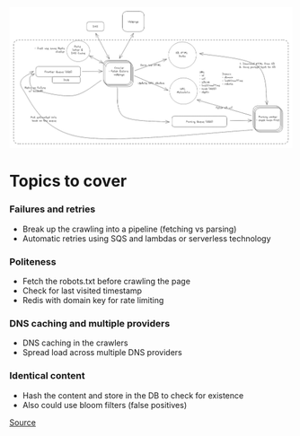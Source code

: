 ![Web Crawler](images/web_crawler.png)

# Topics to cover
### Failures and retries
  - Break up the crawling into a pipeline (fetching vs parsing)
  - Automatic retries using SQS and lambdas or serverless technology
### Politeness
  - Fetch the robots.txt before crawling the page
  - Check for last visited timestamp
  - Redis with domain key for rate limiting
### DNS caching and multiple providers
  - DNS caching in the crawlers
  - Spread load across multiple DNS providers
### Identical content
  - Hash the content and store in the DB to check for existence
  - Also could use bloom filters (false positives)

[Source](https://www.hellointerview.com/learn/system-design/problem-breakdowns/web-crawler)
